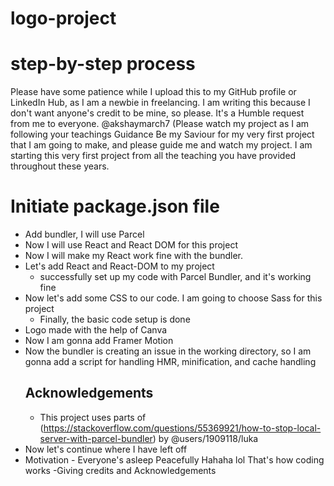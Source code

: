 <!-- @format -->

# logo-project

# step-by-step process

Please have some patience while I upload this to my GitHub profile or LinkedIn Hub, as I am a newbie in freelancing. I am writing this because I don't want anyone's credit to be mine, so please. It's a Humble request from me to everyone.
 @akshaymarch7 (Please watch my project as I am following your teachings Guidance Be my Saviour for my very first project that I am going to make, and please guide me and watch my project. I am starting this very first project from all the teaching you have provided throughout these years.

# Initiate package.json file

- Add bundler, I will use Parcel
- Now I will use React and React DOM for this project
- Now I will make my React work fine with the bundler.
- Let's add React and React-DOM to my project
  - successfully set up my code with Parcel Bundler, and it's working fine
- Now let's add some CSS to our code. I am going to choose Sass for this project
  - Finally, the basic code setup is done
- Logo made with the help of Canva
- Now I am gonna add Framer Motion
- Now the bundler is creating an issue in the working directory, so I am gonna add a script for handling HMR, minification, and cache handling
  ## Acknowledgements
   - This project uses parts of (https://stackoverflow.com/questions/55369921/how-to-stop-local-server-with-parcel-bundler) by @users/1909118/luka
- Now let's continue where I have left off
- Motivation - Everyone's asleep Peacefully Hahaha lol That's how coding works
  -Giving credits and Acknowledgements
